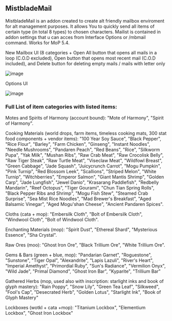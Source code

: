 ## MistbladeMail

MistbladeMail is an addon created to create alt friendly mailbox enviroment for alt management purposes. It allows You to quickly send all items of certain type (in total 8 types) to chosen characters. Mailist is contained in addon settings that u can acces from Interface Options or /mbmail command. Works for MoP 5.4.


New Mailbox UI (8 categories + Open All button that opens all mails in a loop (C.O.D excluded), Open button that opens most recent mail (C.O.D included), and Delete button for deleting empty mails / mails with letter only

![image](https://github.com/user-attachments/assets/eb890e86-77b4-4753-9611-e299d77dad4a)

Options UI

![image](https://github.com/user-attachments/assets/d62c9844-134c-4313-b9ab-c2ad9374279e)

### Full List of item categories with listed items:


Motes and Spirits of Harmony (account bound): "Mote of Harmony", "Spirit of Harmony".


Cooking Materials (world drops, farm items, timeless cooking mats, 300 stat food components + vendor items): "100 Year Soy Sauce", "Black Pepper", "Rice Flour", "Barley", "Farm Chicken", "Ginseng", "Instant Noodles", "Needle Mushrooms", "Pandaren Peach", "Red Beans", "Rice", "Silkworm Pupa", "Yak Milk", "Mushan Ribs", "Raw Crab Meat", "Raw Crocolisk Belly", "Raw Tiger Steak", "Raw Turtle Meat", "Viseclaw Meat", "Wildfowl Breast", "Green Cabbage", "Jade Squash", "Juicycrunch Carrot", "Mogu Pumpkin", "Pink Turnip", "Red Blossom Leek", "Scallions", "Striped Melon", "White Turnip", "Witchberries", "Emperor Salmon", "Giant Mantis Shrimp", "Golden Carp", "Jade Lungfish", "Jewel Danio", "Krasarang Paddlefish", "Redbelly Mandarin", "Reef Octopus", "Tiger Gourami", "Chun Tian Spring Rolls", "Black Pepper Ribs and Shrimp", "Mogu Fish Stew", "Steamed Crab Surprise", "Sea Mist Rice Noodles", "Mad Brewer's Breakfast", "Aged Balsamic Vinegar", "Aged Mogu'shan Cheese", "Ancient Pandaren Spices".


Cloths (cata + mop): "Embersilk Cloth", "Bolt of Embersilk Cloth", "Windwool Cloth", "Bolt of Windwool Cloth".


Enchanting Materials (mop): "Spirit Dust", "Ethereal Shard", "Mysterious Essence", "Sha Crystal".


Raw Ores (moo): "Ghost Iron Ore", "Black Trillium Ore", "White Trillium Ore".


Gems & Bars (green + blue, mop): "Pandarian Garnet", "Roguestone", "Sunstone", "Tiger Opal", "Alexandrite", "Lapis Lazuli", "River's Heart", "Imperial Amethyst", "Primordial Ruby", "Sun's Radiance", "Vermilion Onyx", "Wild Jade", "Primal Diamond", "Ghost Iron Bar", "Kyparite", "Trillium Bar"


Gathered Herbs (mop, used also with inscription: starlight inks and book of glyph mastery): "Rain Poppy", "Snow Lily", "Green Tea Leaf", "Silkweed", "Fool's Cap", "Desecrated Herb", "Golden Lotus", "Starlight Ink", "Book of Glyph Mastery"


Lockboxes (wotkl + cata  +mop): "Titanium Lockbox", "Elementium Lockbox", "Ghost Iron Lockbox"




